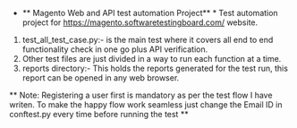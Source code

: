* ** Magento Web and API test automation Project** *
  Test automation project for https://magento.softwaretestingboard.com/ website.
  
1. test_all_test_case.py:-  is the main test where it covers all end to end functionality check in one go plus API verification.
2. Other test files are just divided in a way to run each function at a time.
3. reports directory:- This holds the reports generated for the test run, this report can be opened in any web browser.


** Note: Registering a user first is mandatory as per the test flow I have writen. 
To make the happy flow work seamless just change the Email ID in conftest.py every time before running the test **  
